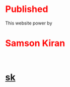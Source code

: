 <style>
h1 {
   Color:red;
}

</style>




# Published
This website power by <h1>Samson Kiran</h1><br>


<a href="https://samsonkiran02.github.io/Happy/Index.html"><h1>sk</h1></a>

<img src="https://i.ibb.co/m5NFvSJ/Samson-kiran.png" alt="">
